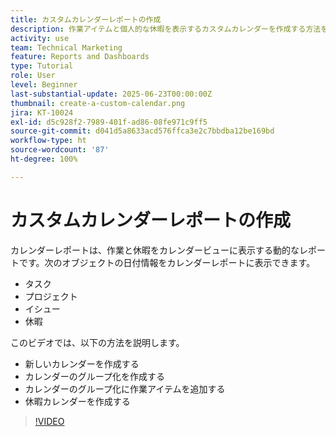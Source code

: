 ```yaml
---
title: カスタムカレンダーレポートの作成
description: 作業アイテムと個人的な休暇を表示するカスタムカレンダーを作成する方法を学びます。
activity: use
team: Technical Marketing
feature: Reports and Dashboards
type: Tutorial
role: User
level: Beginner
last-substantial-update: 2025-06-23T00:00:00Z
thumbnail: create-a-custom-calendar.png
jira: KT-10024
exl-id: d5c928f2-7989-401f-ad86-08fe971c9ff5
source-git-commit: d041d5a8633acd576ffca3e2c7bbdba12be169bd
workflow-type: ht
source-wordcount: '87'
ht-degree: 100%

---
```


# カスタムカレンダーレポートの作成

カレンダーレポートは、作業と休暇をカレンダービューに表示する動的なレポートです。次のオブジェクトの日付情報をカレンダーレポートに表示できます。

* タスク
* プロジェクト
* イシュー
* 休暇

このビデオでは、以下の方法を説明します。

* 新しいカレンダーを作成する
* カレンダーのグループ化を作成する
* カレンダーのグループ化に作業アイテムを追加する
* 休暇カレンダーを作成する

>[!VIDEO](https://video.tv.adobe.com/v/3452394/?quality=12&learn=on&enablevpops&captions=jpn)

